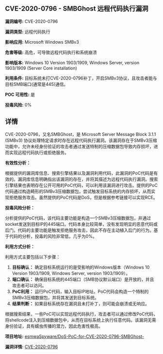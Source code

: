 ## CVE-2020-0796 - SMBGhost 远程代码执行漏洞

**漏洞编号:** CVE-2020-0796

**漏洞类型:** 远程代码执行

**影响应用:** Microsoft Windows SMBv3

**危害等级:** 高危，可导致远程代码执行和系统崩溃

**影响版本:** Windows 10 Version 1903/1909, Windows Server, version 1903/1909 (Server Core installation)

**利用条件:** 目标系统未打CVE-2020-0796补丁，开启SMBv3协议，且攻击者能与目标SMB端口(通常是445)通信。

**POC 可用性:** 是

**投毒风险:** 0%

## 详情

CVE-2020-0796，又名SMBGhost，是 Microsoft Server Message Block 3.1.1 (SMBv3) 协议处理特定请求时存在远程代码执行漏洞。该漏洞存在于SMBv3压缩功能中，允许未经身份验证的攻击者通过发送特制的压缩数据包导致内存损坏，进而实现远程代码执行或拒绝服务。

**有效性分析：**

根据提供的漏洞库信息、搜索引擎结果以及漏洞利用代码，此漏洞的PoC代码是有效的。漏洞库信息明确指出该漏洞的存在，并将其描述为远程代码执行漏洞。搜索引擎结果也表明存在公开可用的PoC代码，可以利用该漏洞进行攻击。提供的PoC代码通过构造畸形的SMBv3压缩数据包，尝试触发目标系统的内存损坏，从而实现拒绝服务攻击。虽然提供的PoC代码是DoS，但是根据参考链接可以实现RCE。

**投毒风险分析：**

分析提供的PoC代码，该代码主要功能是构造一个SMBv3压缩数据包，并通过socket发送到目标IP的445端口。代码本身比较简单，没有发现明显的恶意代码或后门。代码的主要功能是触发拒绝服务攻击，因此不存在主动植入后门的行为。基于代码的分析，投毒的风险非常低，几乎为0%。

**利用方式分析：**

利用方式主要包括以下步骤：

1.  **目标确认：** 确定目标系统运行的是受影响的Windows版本（Windows 10 Version 1903/1909, Windows Server, version 1903/1909）。
2.  **端口确认：** 确保目标系统的445端口（SMB协议默认端口）是开放的，并且攻击者可以访问。
3.  **PoC利用：** 运行PoC代码，输入目标IP地址。PoC代码会构造一个特制的SMBv3压缩数据包，并将其发送到目标系统。
4.  **结果判断：** 如果目标系统存在漏洞且未打补丁，则可能会崩溃或无响应。

根据搜索结果，一些PoC可以实现远程代码执行，攻击者可以通过修改PoC代码，将shellcode注入到压缩数据包中，从而在目标系统上执行任意代码。该漏洞无需身份验证，具有蠕虫传播的潜力，因此危害性极高。

**项目地址:** [esmwaSpyware/DoS-PoC-for-CVE-2020-0796-SMBGhost-](https://github.com/esmwaSpyware/DoS-PoC-for-CVE-2020-0796-SMBGhost-)

**漏洞详情:** [CVE-2020-0796](https://nvd.nist.gov/vuln/detail/CVE-2020-0796)